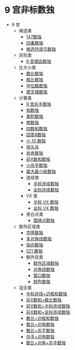 # 9 宫非标数独

* 9 宫
    * 候选类
        * [147数独](候选类/147数独.md)
        * [四重数独](候选类/四重数独.md)
        * [候选外提示数独](候选类/候选外提示数独.md)
    * 异形类
        * [9 宫锯齿数独](异形类/9%20宫锯齿数独.md)
    * 比大小类
        * [数比数独](比大小类/数比数独.md)
        * [框比数独](比大小类/框比数独.md)
        * [中位数数独](比大小类/中位数数独.md)
        * [摩天楼数独](比大小类/摩天楼数独.md)
    * 计算类
        * [9 宫杀手数独](计算类/9%20宫杀手数独.md)
        * [和数独](计算类/和数独.md)
        * [乘积数独](计算类/乘积数独.md)
        * [商数独](计算类/商数独.md)
        * [四数和数独](计算类/四数和数独.md)
        * [回答8数独](计算类/回答8数独.md)
        * [小 10 数独](计算类/小%2010%20数独.md)
        * [排头兵](计算类/排头兵.md)
        * [肯肯数独](计算类/肯肯数独.md)
        * [前X数和数独](计算类/前X数和数独.md)
        * [小杀手数独](计算类/小杀手数独.md)
        * [最大最小和数独](计算类/最大最小和数独.md)
        * 连续类
            * [半标连续数独](计算类/连续类/半标连续数独.md)
            * [全标连续数独](计算类/连续类/全标连续数独.md)
        * VX 类
            * [半标 VX 数独](计算类/VX%20类/半标%20VX%20数独.md)
            * [全标 VX 数独](计算类/VX%20类/全标%20VX%20数独.md)
        * 黑白点类
            * [围棋点数独](计算类/黑白点类/围棋点数独.md)
    * 额外区域类
        * [克隆数独](额外区域类/克隆数独.md)
        * [多对角线数独](额外区域类/多对角线数独.md)
        * [指向数独](额外区域类/指向数独.md)
        * [521 数独](额外区域类/521%20数独.md)
        * 额外宫类
            * [额外区域数独](额外区域类/额外宫类/额外区域数独.md)
            * [对角线数独](额外区域类/额外宫类/对角线数独.md)
            * [窗口数独](额外区域类/额外宫类/窗口数独.md)
            * [颜色数独](额外区域类/额外宫类/颜色数独.md)
    * 混合类
        * [半标连续+边框和数独](混合类/半标连续+边框和数独.md)
        * [前X数和+数比数独](混合类/前X数和+数比数独.md)
        * [前X数和+半标连续数独](混合类/前X数和+半标连续数独.md)
        * [前X数和+全标连续数独](混合类/前X数和+全标连续数独.md)
        * [数比+边框和数独](混合类/数比+边框和数独.md)
        * [数比+对角数独](混合类/数比+对角数独.md)
        * [数比+杀手数独](混合类/数比+杀手数独.md)
        * [杀手+对角数独](混合类/杀手+对角数独.md)
        * [数比+对角+杀手数独](混合类/数比+对角+杀手数独.md)